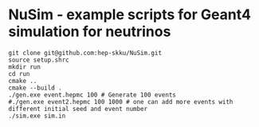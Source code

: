 # NuSim - example scripts for Geant4 simulation for neutrinos

```
git clone git@github.com:hep-skku/NuSim.git
source setup.shrc
mkdir run
cd run
cmake ..
cmake --build .
./gen.exe event.hepmc 100 # Generate 100 events
#./gen.exe event2.hepmc 100 1000 # one can add more events with different initial seed and event number
./sim.exe sim.in
```
